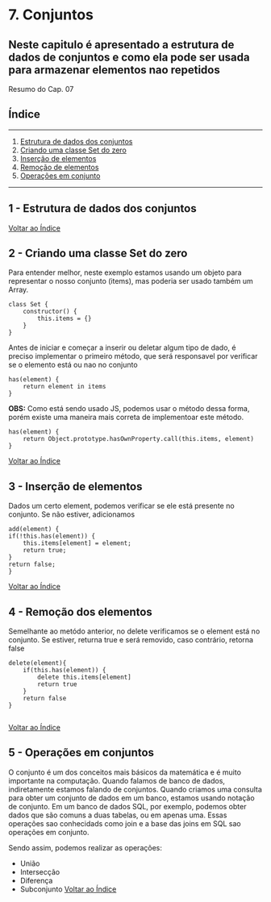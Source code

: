 # 7. Conjuntos
## Neste capitulo é apresentado a estrutura de dados de conjuntos e como ela pode ser usada para armazenar elementos nao repetidos

Resumo do Cap. 07

## <a name="indice">Índice</a>

---
1. [Estrutura de dados dos conjuntos](#parte1)     
2. [Criando uma classe Set do zero](#parte2)     
3. [Inserção de elementos](#parte3)
4. [Remoção de elementos](#parte4)
5. [Operações em conjunto](#parte5)
---


## <a name="parte1">1 - Estrutura de dados dos conjuntos</a>

 

[Voltar ao Índice](#indice)

## <a name="parte2">2 - Criando uma classe Set do zero</a>

Para entender melhor, neste exemplo estamos usando um objeto para representar o nosso conjunto (items), mas poderia ser usado também um Array.

```
class Set {
    constructor() {
        this.items = {}
    }
}
```

Antes de iniciar e começar a inserir ou deletar algum tipo de dado, é preciso implementar o primeiro método, que será responsavel por verificar se o elemento está ou nao no conjunto

```
has(element) {
    return element in items
}
```
 **OBS:** Como está sendo usado JS, podemos usar o método dessa forma, porém existe uma maneira mais correta de implementoar este método.

```
has(element) {
    return Object.prototype.hasOwnProperty.call(this.items, element)
}
``` 

 
[Voltar ao Índice](#indice)


## <a name="parte3">3 - Inserção de elementos</a>

Dados um certo element, podemos verificar se ele está presente no conjunto. Se não estiver, adicionamos

```
add(element) {
if(!this.has(element)) {
    this.items[element] = element;
    return true;
}
return false;
}
```
 
[Voltar ao Índice](#indice)

## <a name="parte4">4 - Remoção dos elementos</a>

Semelhante ao metódo anterior, no delete verificamos se o element está no conjunto. Se estiver, returna true e será removido, caso contrário, retorna false

```
delete(element){
    if(this.has(element)) {
        delete this.items[element]
        return true
    }
    return false
}


```

[Voltar ao Índice](#indice)


## <a name="parte5">5 - Operações em conjuntos</a>
O conjunto é um dos conceitos mais básicos da matemática e é muito importante na computação. 
Quando falamos de banco de dados, indiretamente estamos falando de conjuntos. Quando criamos uma consulta para obter um conjunto de dados em um banco, estamos usando notação de conjunto.
Em um banco de dados SQL, por exemplo, podemos obter dados que são comuns a duas tabelas, ou em apenas uma. Essas operações sao conhecidads como join e a base das joins em SQL sao operações em conjunto.
 
Sendo assim, podemos realizar as operações: 
* União
* Intersecção
* Diferença 
* Subconjunto
[Voltar ao Índice](#indice)